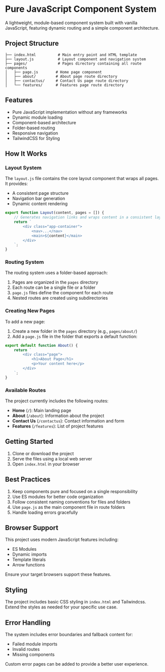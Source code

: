 # Pure JavaScript Component System

A lightweight, module-based component system built with vanilla 
JavaScript, featuring dynamic routing and a simple component architecture.

## Project Structure

```
├── index.html          # Main entry point and HTML template
├── layout.js           # Layout component and navigation system
├── pages/              # Pages directory containing all route components
│   ├── page.js        # Home page component
│   ├── about/         # About page route directory
│   ├── contactus/     # Contact Us page route directory
│   └── features/      # Features page route directory
```

## Features

- Pure JavaScript implementation without any frameworks
- Dynamic module loading
- Component-based architecture
- Folder-based routing
- Responsive navigation
- TailwindCSS for Styling

## How It Works

### Layout System

The `layout.js` file contains the core layout component that wraps all pages. It provides:

- A consistent page structure
- Navigation bar generation
- Dynamic content rendering

```javascript
export function Layout(content, pages = []) {
    // Generates navigation links and wraps content in a consistent layout
    return `
        <div class="app-container">
            <nav>...</nav>
            <main>${content}</main>
        </div>
    `;
}
```

### Routing System

The routing system uses a folder-based approach:

1. Pages are organized in the `pages` directory
2. Each route can be a single file or a folder
3. `page.js` files define the component for each route
4. Nested routes are created using subdirectories

### Creating New Pages

To add a new page:

1. Create a new folder in the `pages` directory (e.g., `pages/about/`)
2. Add a `page.js` file in the folder that exports a default function:

```javascript
export default function About() {
    return `
        <div class="page">
            <h1>About Page</h1>
            <p>Your content here</p>
        </div>
    `;
}
```

### Available Routes

The project currently includes the following routes:

- **Home** (`/`): Main landing page
- **About** (`/about`): Information about the project
- **Contact Us** (`/contactus`): Contact information and form
- **Features** (`/features`): List of project features

## Getting Started

1. Clone or download the project
2. Serve the files using a local web server
3. Open `index.html` in your browser

## Best Practices

1. Keep components pure and focused on a single responsibility
2. Use ES modules for better code organization
3. Follow consistent naming conventions for files and folders
4. Use `page.js` as the main component file in route folders
5. Handle loading errors gracefully

## Browser Support

This project uses modern JavaScript features including:
- ES Modules
- Dynamic imports
- Template literals
- Arrow functions

Ensure your target browsers support these features.

## Styling

The project includes basic CSS styling in `index.html` and Tailwindcss. Extend the styles as needed for your specific use case.

## Error Handling

The system includes error boundaries and fallback content for:
- Failed module imports
- Invalid routes
- Missing components

Custom error pages can be added to provide a better user experience.
